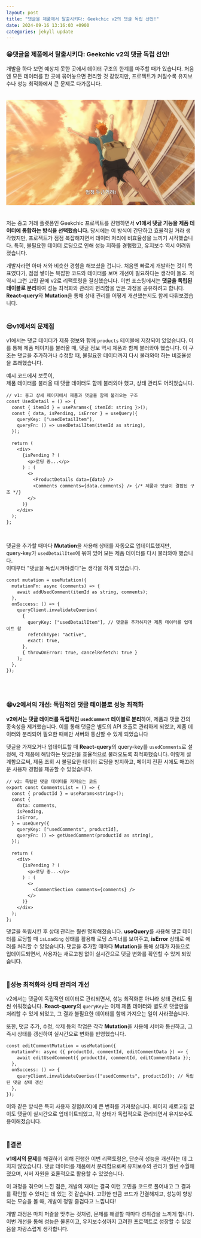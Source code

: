 ```yaml
---
layout: post
title: "댓글을 제품에서 탈출시키다: Geekchic v2의 댓글 독립 선언!"
date: 2024-09-16 13:16:03 +0900
categories: jekyll update
---
```


### 😁댓글을 제품에서 탈출시키다: Geekchic v2의 댓글 독립 선언!

개발을 하다 보면 예상치 못한 곳에서 데이터 구조의 한계를 마주할 때가 있습니다. 처음엔 모든 데이터를 한 곳에 묶어놓으면 편리할 것 같았지만, 프로젝트가 커질수록 유지보수나 성능 최적화에서 큰 문제로 다가옵니다.

<img src='/images/2-11-hinata.png' alt='시작하기' style="margin: 20px 0"/>

저는 중고 거래 플랫폼인 Geekchic 프로젝트를 진행하면서 **v1에서 댓글 기능을 제품 데이터에 통합하는 방식을 선택했습니다.** 당시에는 이 방식이 간단하고 효율적일 거라 생각했지만, 프로젝트가 점점 복잡해지면서 데이터 처리에 비효율성을 느끼기 시작했습니다. 특히, 불필요한 데이터 로딩으로 인해 성능 저하를 경험했고, 유지보수 역시 어려워졌습니다.

개발자라면 아마 저와 비슷한 경험을 해보셨을 겁니다. 처음엔 빠르게 개발하는 것이 목표였다가, 점점 쌓이는 복잡한 코드와 데이터를 보며 개선이 필요하다는 생각이 들죠. 저 역시 그런 고민 끝에 v2로 리팩토링을 결심했습니다. 이번 포스팅에서는 **댓글을 독립된 테이블로 분리**하여 성능 최적화와 관리의 편리함을 얻은 과정을 공유하려고 합니다. **React-query**와 **Mutation**을 통해 상태 관리를 어떻게 개선했는지도 함께 다뤄보겠습니다.
<br/>
<br/>

### 😒v1에서의 문제점

v1에서는 댓글 데이터가 제품 정보와 함께 `products` 테이블에 저장되어 있었습니다. 이를 통해 제품 페이지를 불러올 때, 댓글 정보 역시 제품과 함께 불러와야 했습니다. 이 구조는 댓글을 추가하거나 수정할 때, 불필요한 데이터까지 다시 불러와야 하는 비효율성을 초래했습니다.

예시 코드에서 보듯이, <br/>
제품 데이터를 불러올 때 댓글 데이터도 함께 불러와야 했고, 상태 관리도 어려웠습니다.

```tsx
// v1: 중고 상세 페이지에서 제품과 댓글을 함께 불러오는 구조
const UsedDetail = () => {
  const { itemId } = useParams<{ itemId: string }>();
  const { data, isPending, isError } = useQuery({
    queryKey: ["usedDetailItem"],
    queryFn: () => usedDetailItem(itemId as string),
  });

  return (
    <div>
      {isPending ? (
        <p>로딩 중...</p>
      ) : (
        <>
          <ProductDetails data={data} />
          <Comments comments={data.comments} /> {/* 제품과 댓글이 결합된 구조 */}
        </>
      )}
    </div>
  );
};
```

<br/>

댓글을 추가할 때마다 **Mutation**을 사용해 상태를 자동으로 업데이트했지만, <br/>
query-key가 `usedDetailItem`에 묶여 있어 모든 제품 데이터를 다시 불러와야 했습니다.
<br/>이때부터 "댓글을 독립시켜야겠다"는 생각을 하게 되었습니다.

```tsx
const mutation = useMutation({
  mutationFn: async (comments) => {
    await addUsedComment(itemId as string, comments);
  },
  onSuccess: () => {
    queryClient.invalidateQueries(
      {
        queryKey: ["usedDetailItem"], // 댓글을 추가하지만 제품 데이터를 업데이트 함
        refetchType: "active",
        exact: true,
      },
      { throwOnError: true, cancelRefetch: true }
    );
  },
});
```

<br/>
<br/>

### 😁v2에서의 개선: 독립적인 댓글 테이블로 성능 최적화

**v2에서는 댓글 데이터를 독립적인 `usedComment` 테이블로 분리**하여, 제품과 댓글 간의 종속성을 제거했습니다. 이를 통해 댓글은 별도의 API 호출로 관리하게 되었고, 제품 데이터와 분리되어 필요한 때에만 서버와 통신할 수 있게 되었습니다

댓글을 가져오거나 업데이트할 때 **React-query**의 query-key를 `usedComments`로 설정해, 각 제품에 해당하는 댓글만을 효율적으로 불러오도록 최적화했습니다. 이렇게 설계함으로써, 제품 조회 시 불필요한 데이터 로딩을 방지하고, 페이지 전환 시에도 매끄러운 사용자 경험을 제공할 수 있었습니다.

```tsx
// v2: 독립된 댓글 데이터를 가져오는 코드
export const CommentsList = () => {
  const { productId } = useParams<string>();
  const {
    data: comments,
    isPending,
    isError,
  } = useQuery({
    queryKey: ["usedComments", productId],
    queryFn: () => getUsedComment(productId as string),
  });

  return (
    <div>
      {isPending ? (
        <p>로딩 중...</p>
      ) : (
        <>
          <CommentSection comments={comments} />
        </>
      )}
    </div>
  );
};
```

댓글을 독립시킨 후 상태 관리는 훨씬 명확해졌습니다. **useQuery**를 사용해 댓글 데이터를 로딩할 때 `isLoading` 상태를 활용해 로딩 스피너를 보여주고, **isError** 상태로 에러를 처리할 수 있었습니다. 댓글을 추가할 때마다 **Mutation**을 통해 상태가 자동으로 업데이트되면서, 사용자는 새로고침 없이 실시간으로 댓글 변화를 확인할 수 있게 되었습니다.
<br/>
<br/>

### 🤗성능 최적화와 상태 관리의 개선

v2에서는 댓글이 독립적인 데이터로 관리되면서, 성능 최적화뿐 아니라 상태 관리도 훨씬 쉬워졌습니다. **React-query**의 `queryKey`는 이제 제품 데이터와 별도로 댓글만을 처리할 수 있게 되었고, 그 결과 불필요한 데이터를 함께 가져오는 일이 사라졌습니다.

또한, 댓글 추가, 수정, 삭제 등의 작업은 각각 **Mutation**을 사용해 서버와 통신하고, 그 즉시 상태를 갱신하여 실시간으로 변화를 반영했습니다.

```tsx
const editCommentMutation = useMutation({
  mutationFn: async ({ productId, commentId, editCommentData }) => {
    await editUsedComment({ productId, commentId, editCommentData });
  },
  onSuccess: () => {
    queryClient.invalidateQueries(["usedComments", productId]); // 독립된 댓글 상태 갱신
  },
});
```

이와 같은 방식은 특히 사용자 경험(UX)에 큰 변화를 가져왔습니다. 페이지 새로고침 없이도 댓글이 실시간으로 업데이트되었고, 각 상태가 독립적으로 관리되면서 유지보수도 용이해졌습니다.
<br/>
<br/>

### 🩷결론

**v1에서의 문제**를 해결하기 위해 진행한 이번 리팩토링은, 단순히 성능을 개선하는 데 그치지 않았습니다. 댓글 데이터를 제품에서 분리함으로써 유지보수와 관리가 훨씬 수월해졌으며, 서버 자원을 효율적으로 활용할 수 있었습니다.

이 과정을 겪으며 느낀 점은, 개발의 재미는 결국 이런 고민을 코드로 풀어내고 그 결과를 확인할 수 있다는 데 있는 것 같습니다. 고민한 만큼 코드가 간결해지고, 성능이 향상되는 모습을 볼 때, 개발이 정말 즐겁다고 느낍니다!

개발 과정은 마치 퍼즐을 맞추는 것처럼, 문제를 해결할 때마다 성취감을 느끼게 합니다. 이번 개선을 통해 성능은 물론이고, 유지보수성까지 고려한 프로젝트로 성장할 수 있었음을 자랑스럽게 생각합니다.

